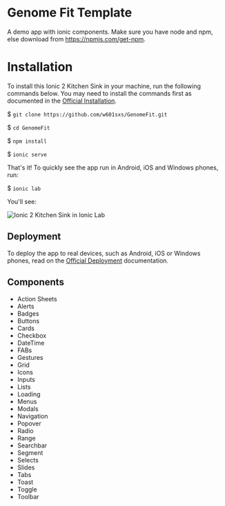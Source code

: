 # Genome Fit Template

A demo app with ionic components. Make sure you have node and npm, else download from https://npmjs.com/get-npm. 

# Installation

To install this Ionic 2 Kitchen Sink in your machine, run the following commands below. You may need to install the commands first as documented in the [Official Installation](http://ionicframework.com/docs/intro/installation/).

$ `git clone https://github.com/w601sxs/GenomeFit.git`

$ `cd GenomeFit`

$ `npm install`

$ `ionic serve`

That's it! To quickly see the app run in Android, iOS and Windows phones, run:

$ `ionic lab`

You'll see:

![Ionic 2 Kitchen Sink in Ionic Lab](/src/assets/images/ionic_lab.png?raw=true "Ionic 2 Kitchen Sink in Ionic Lab")

## Deployment

To deploy the app to real devices, such as Android, iOS or Windows phones, read on the [Official Deployment](http://ionicframework.com/docs/intro/deploying/) documentation.

## Components

* Action Sheets
* Alerts
* Badges
* Buttons
* Cards
* Checkbox
* DateTime
* FABs
* Gestures
* Grid
* Icons
* Inputs
* Lists
* Loading
* Menus
* Modals
* Navigation
* Popover
* Radio
* Range
* Searchbar
* Segment
* Selects
* Slides
* Tabs
* Toast
* Toggle
* Toolbar
